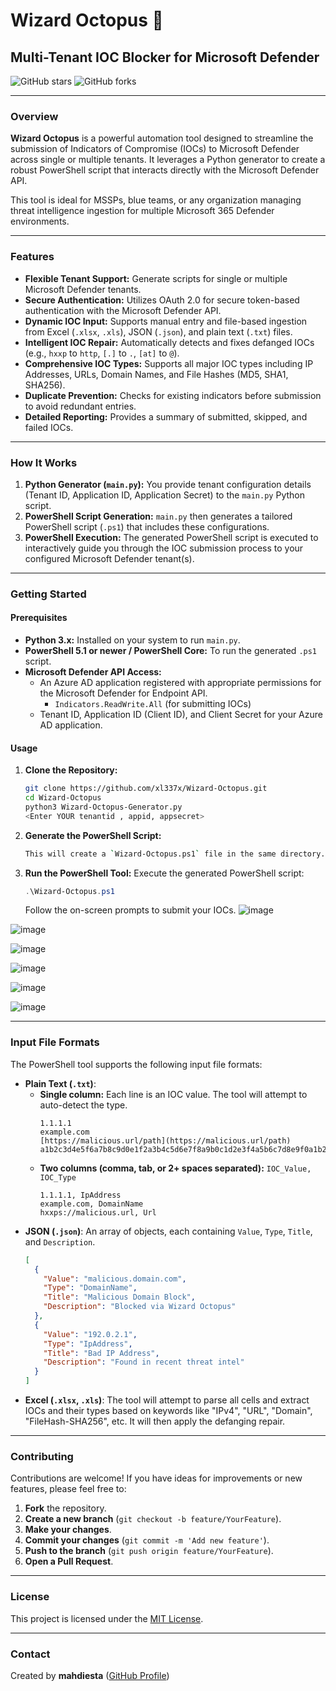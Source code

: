 # Wizard Octopus 🐙

## Multi-Tenant IOC Blocker for Microsoft Defender

![GitHub stars](https://img.shields.io/github/stars/xl337x/Wizard-Octopus?style=social)
![GitHub forks](https://img.shields.io/github/forks/xl337x/Wizard-Octopus?style=social)

---

### **Overview**

**Wizard Octopus** is a powerful automation tool designed to streamline the submission of Indicators of Compromise (IOCs) to Microsoft Defender across single or multiple tenants. It leverages a Python generator to create a robust PowerShell script that interacts directly with the Microsoft Defender API.

This tool is ideal for MSSPs, blue teams, or any organization managing threat intelligence ingestion for multiple Microsoft 365 Defender environments.

---

### **Features**

* **Flexible Tenant Support:** Generate scripts for single or multiple Microsoft Defender tenants.
* **Secure Authentication:** Utilizes OAuth 2.0 for secure token-based authentication with the Microsoft Defender API.
* **Dynamic IOC Input:** Supports manual entry and file-based ingestion from Excel (`.xlsx`, `.xls`), JSON (`.json`), and plain text (`.txt`) files.
* **Intelligent IOC Repair:** Automatically detects and fixes defanged IOCs (e.g., `hxxp` to `http`, `[.]` to `.`, `[at]` to `@`).
* **Comprehensive IOC Types:** Supports all major IOC types including IP Addresses, URLs, Domain Names, and File Hashes (MD5, SHA1, SHA256).
* **Duplicate Prevention:** Checks for existing indicators before submission to avoid redundant entries.
* **Detailed Reporting:** Provides a summary of submitted, skipped, and failed IOCs.

---

### **How It Works**

1.  **Python Generator (`main.py`):** You provide tenant configuration details (Tenant ID, Application ID, Application Secret) to the `main.py` Python script.
2.  **PowerShell Script Generation:** `main.py` then generates a tailored PowerShell script (`.ps1`) that includes these configurations.
3.  **PowerShell Execution:** The generated PowerShell script is executed to interactively guide you through the IOC submission process to your configured Microsoft Defender tenant(s).

---

### **Getting Started**

#### **Prerequisites**

* **Python 3.x:** Installed on your system to run `main.py`.
* **PowerShell 5.1 or newer / PowerShell Core:** To run the generated `.ps1` script.
* **Microsoft Defender API Access:**
    * An Azure AD application registered with appropriate permissions for the Microsoft Defender for Endpoint API.
        * `Indicators.ReadWrite.All` (for submitting IOCs)
    * Tenant ID, Application ID (Client ID), and Client Secret for your Azure AD application.

#### **Usage**

1.  **Clone the Repository:**
    ```bash
    git clone https://github.com/xl337x/Wizard-Octopus.git 
    cd Wizard-Octopus
    python3 Wizard-Octopus-Generator.py
    <Enter YOUR tenantid , appid, appsecret>
    ```
   
2.  **Generate the PowerShell Script:**
    ```bash
    This will create a `Wizard-Octopus.ps1` file in the same directory.
    ```

3.  **Run the PowerShell Tool:**
    Execute the generated PowerShell script:
    ```powershell
    .\Wizard-Octopus.ps1
    ```
    Follow the on-screen prompts to submit your IOCs.
![image](https://github.com/user-attachments/assets/13b2d15f-985f-4b95-ba7b-d49bd1798969)

![image](https://github.com/user-attachments/assets/ffba7a42-fa13-4a6f-86b5-19c8f385c714)

![image](https://github.com/user-attachments/assets/94d68f50-687b-41d8-9664-4988159dfed2)

![image](https://github.com/user-attachments/assets/8f514b4c-8dd4-44c6-aa7d-d81b88f0bab0)

![image](https://github.com/user-attachments/assets/facba431-865c-4017-ac01-26af506ef75f)

![image](https://github.com/user-attachments/assets/7ce2058e-4e3b-4848-aef7-d4e113c6c38c)






---

### **Input File Formats**

The PowerShell tool supports the following input file formats:

* **Plain Text (`.txt`)**:
    * **Single column:** Each line is an IOC value. The tool will attempt to auto-detect the type.
        ```
        1.1.1.1
        example.com
        [https://malicious.url/path](https://malicious.url/path)
        a1b2c3d4e5f6a7b8c9d0e1f2a3b4c5d6e7f8a9b0c1d2e3f4a5b6c7d8e9f0a1b2
        ```
    * **Two columns (comma, tab, or 2+ spaces separated):** `IOC_Value, IOC_Type`
        ```
        1.1.1.1, IpAddress
        example.com, DomainName
        hxxps://malicious.url, Url
        ```
* **JSON (`.json`)**: An array of objects, each containing `Value`, `Type`, `Title`, and `Description`.
    ```json
    [
      {
        "Value": "malicious.domain.com",
        "Type": "DomainName",
        "Title": "Malicious Domain Block",
        "Description": "Blocked via Wizard Octopus"
      },
      {
        "Value": "192.0.2.1",
        "Type": "IpAddress",
        "Title": "Bad IP Address",
        "Description": "Found in recent threat intel"
      }
    ]
    ```
* **Excel (`.xlsx`, `.xls`)**: The tool will attempt to parse all cells and extract IOCs and their types based on keywords like "IPv4", "URL", "Domain", "FileHash-SHA256", etc. It will then apply the defanging repair.

---

### **Contributing**

Contributions are welcome! If you have ideas for improvements or new features, please feel free to:

1.  **Fork** the repository.
2.  **Create a new branch** (`git checkout -b feature/YourFeature`).
3.  **Make your changes**.
4.  **Commit your changes** (`git commit -m 'Add new feature'`).
5.  **Push to the branch** (`git push origin feature/YourFeature`).
6.  **Open a Pull Request**.

---

### **License**

This project is licensed under the [MIT License](LICENSE).

---

### **Contact**

Created by **mahdiesta** ([GitHub Profile](https://github.com/xl337x)) 
